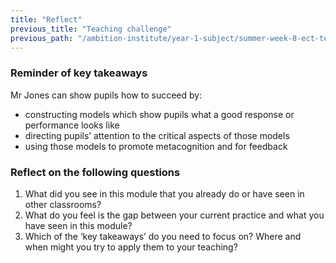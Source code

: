 ```yaml
---
title: "Reflect"
previous_title: "Teaching challenge"
previous_path: "/ambition-institute/year-1-subject/summer-week-8-ect-teaching-challenge"
---
```





### Reminder of key takeaways
Mr Jones can show pupils how to succeed by:
- constructing models which show pupils what a good response or performance looks like 
- directing pupils’ attention to the critical aspects of those models
- using those models to promote metacognition and for feedback




### Reflect on the following questions
1. What did you see in this module that you already do or have seen in other classrooms?
2. What do you feel is the gap between your current practice and what you have seen in this module? 
3. Which of the ‘key takeaways’ do you need to focus on? Where and when might you try to apply them to your teaching?


